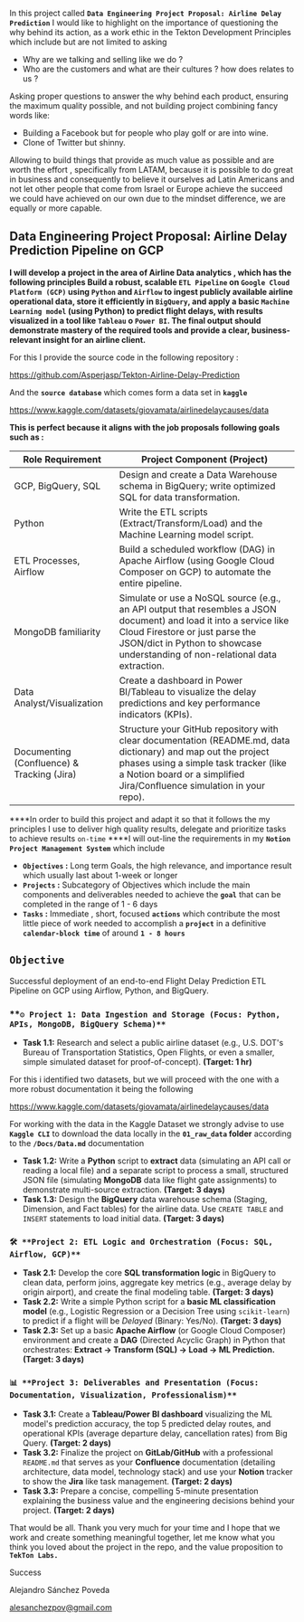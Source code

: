 In this project called **`Data Engineering Project Proposal: Airline Delay Prediction`** I would like to highlight on the importance of questioning the why behind its action, as a work ethic in the Tekton Development Principles which include but are not limited to asking 

- Why are we talking and selling like we do ?
- Who are the customers and what are their cultures ? how does relates to us ?

Asking proper questions to answer the why behind each product, ensuring the maximum quality possible, and not building project combining fancy words like: 

- Building a Facebook but for people who play golf or are into wine.
- Clone of Twitter but shinny.

Allowing to build things that provide as much value as possible and are worth the effort , specifically from LATAM, because it is possible to do great in business and consequently to believe it ourselves ad Latin Americans and not let other people that come from Israel or Europe achieve the succeed we could have achieved on our own due to the mindset difference, we are equally or more capable.

## **Data Engineering Project Proposal: Airline Delay Prediction Pipeline on GCP**

**I will develop a project in the area of Airline Data analytics , which has the following principles
Build a robust, scalable `ETL Pipeline` on `Google Cloud Platform (GCP)` using `Python` and `Airflow` to ingest publicly available airline operational data, store it efficiently in `BigQuery`, and apply a basic `Machine Learning model` (using Python) to predict flight delays, with results visualized in a tool like `Tableau` o `Power BI`. The final output should demonstrate mastery of the required tools and provide a clear, business-relevant insight for an airline client.**

For this I provide the source code in the following repository :

https://github.com/Asperjasp/Tekton-Airline-Delay-Prediction

And the **`source database`** which comes form a data set in **`kaggle`** 

https://www.kaggle.com/datasets/giovamata/airlinedelaycauses/data

**This is perfect because it aligns with the job proposals following goals such as :**

| **Role Requirement** | **Project Component (Project)** |
| --- | --- |
| GCP, BigQuery, SQL | Design and create a Data Warehouse schema in BigQuery; write optimized SQL for data transformation. |
| Python | Write the ETL scripts (Extract/Transform/Load) and the Machine Learning model script. |
| ETL Processes, Airflow | Build a scheduled workflow (DAG) in Apache Airflow (using Google Cloud Composer on GCP) to automate the entire pipeline. |
| MongoDB familiarity | Simulate or use a NoSQL source (e.g., an API output that resembles a JSON document) and load it into a service like Cloud Firestore or just parse the JSON/dict in Python to showcase understanding of non-relational data extraction. |
| Data Analyst/Visualization | Create a dashboard in Power BI/Tableau to visualize the delay predictions and key performance indicators (KPIs). |
| Documenting (Confluence) & Tracking (Jira) | Structure your GitHub repository with clear documentation (README.md, data dictionary) and map out the project phases using a simple task tracker (like a Notion board or a simplified Jira/Confluence simulation in your repo). |

****In order to build this project and adapt it so that it follows the my principles I use to deliver high quality results, delegate and prioritize tasks to achieve results `on-time` ****I will out-line the requirements in my **`Notion Project Management System`** which include

- **`Objectives` :**  Long term Goals, the high relevance, and importance result which usually last about 1-week or longer
- **`Projects` :** Subcategory of Objectives which include the main components and deliverables needed to achieve the **`goal`** that can be completed in the range of 1 - 6 days
- **`Tasks` :**  Immediate , short, focused **`actions`** which contribute the most little piece of work needed to accomplish a **`project`** in a definitive **`calendar-block time`** of around **`1 - 8 hours`**

## `Objective`

Successful deployment of an end-to-end Flight Delay Prediction ETL Pipeline on GCP using Airflow, Python, and BigQuery.

### **`⚙️ Project 1: Data Ingestion and Storage (Focus: Python, APIs, MongoDB, BigQuery Schema)**`

- **Task 1.1:** Research and select a public airline dataset (e.g., U.S. DOT's Bureau of Transportation Statistics, Open Flights, or even a smaller, simple simulated dataset for proof-of-concept). **(Target: 1 hr)**

For this  i identified two datasets, but we will proceed with the one with a more robust documentation it being  the following

https://www.kaggle.com/datasets/giovamata/airlinedelaycauses/data

For working with the data in the Kaggle Dataset we strongly advise to use **`Kaggle CLI`** to download the data locally in the **`01_raw_data` folder** according to the **`/Docs/Data.md`** documentation

- **Task 1.2:** Write a **Python** script to **extract** data (simulating an API call or reading a local file) and a separate script to process a small, structured JSON file (simulating **MongoDB** data like flight gate assignments) to demonstrate multi-source extraction. **(Target: 3 days)**
- **Task 1.3:** Design the **BigQuery** data warehouse schema (Staging, Dimension, and Fact tables) for the airline data. Use `CREATE TABLE` and `INSERT` statements to load initial data. **(Target: 3 days)**

### `🛠️ **Project 2: ETL Logic and Orchestration (Focus: SQL, Airflow, GCP)**`

- **Task 2.1:** Develop the core **SQL transformation logic** in BigQuery to clean data, perform joins, aggregate key metrics (e.g., average delay by origin airport), and create the final modeling table. **(Target: 3 days)**
- **Task 2.2:** Write a simple Python script for a **basic ML classification model** (e.g., Logistic Regression or a Decision Tree using `scikit-learn`) to predict if a flight will be *Delayed* (Binary: Yes/No). **(Target: 3 days)**
- **Task 2.3:** Set up a basic **Apache Airflow** (or Google Cloud Composer) environment and create a **DAG** (Directed Acyclic Graph) in Python that orchestrates: **Extract → Transform (SQL) → Load → ML Prediction.** **(Target: 3 days)**

### `📊 **Project 3: Deliverables and Presentation (Focus: Documentation, Visualization, Professionalism)**`

- **Task 3.1:** Create a **Tableau/Power BI dashboard** visualizing the ML model's prediction accuracy, the top 5 predicted delay routes, and operational KPIs (average departure delay, cancellation rates) from Big Query. **(Target: 2 days)**
- **Task 3.2:** Finalize the project on **GitLab/GitHub** with a professional `README.md` that serves as your **Confluence** documentation (detailing architecture, data model, technology stack) and use your **Notion** tracker to show the **Jira** like task management. **(Target: 2 days)**
- **Task 3.3:** Prepare a concise, compelling 5-minute presentation explaining the business value and the engineering decisions behind your project. **(Target: 2 days)**

That would be all. Thank you very much for your time and I hope that we work and create something meaningful together, let me know what you think you loved about the project in the repo, and the value proposition to **`TekTon Labs.`**

Success

Alejandro Sánchez Poveda

alesanchezpov@gmail.com